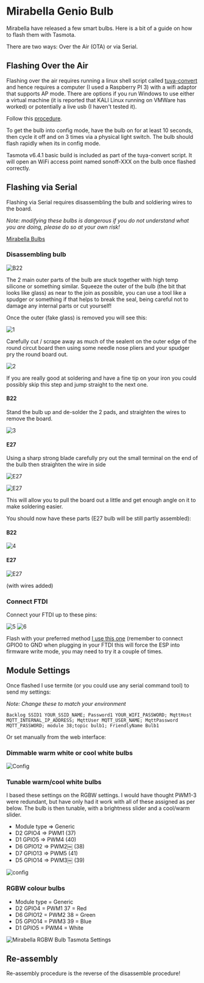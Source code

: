 # Mirabella Genio Bulb
Mirabella have released a few smart bulbs.
Here is a bit of a guide on how to flash them with Tasmota.

There are two ways: Over the Air (OTA) or via Serial.
  
## Flashing Over the Air
Flashing over the air requires running a linux shell script called [tuya-convert](https://github.com/ct-Open-Source/tuya-convert) and hence requires a computer (I used a Raspberry PI 3) with a wifi adaptor that supports AP mode.  There are options if you run Windows to use either a virtual machine (it is reported that KALI Linux running on VMWare has worked) or potentially a live usb (I haven't tested it). 

Follow this [procedure](https://github.com/ct-Open-Source/tuya-convert#procedure). 

To get the bulb into config mode, have the bulb on for at least 10 seconds, then cycle it off and on 3 times via a physical light switch. The bulb should flash rapidly when its in config mode.

Tasmota v6.4.1 basic build is included as part of the tuya-convert script. It will open an WiFi access point named sonoff-XXX on the bulb once flashed correctly.

 
## Flashing via Serial
Flashing via Serial requires disassembling the bulb and soldiering wires to the board.

_Note: modifying these bulbs is dangerous if you do not understand what you are doing, please do so at your own risk!_

[Mirabella Bulbs](https://mirabellagenio.net.au/bulbs)
### Disassembling bulb

![B22](https://i.ibb.co/HT7mc8B/B22-0-SM.jpg)


The 2 main outer parts of the bulb are stuck together with high temp silicone or something similar.
Squeeze the outer of the bulb (the bit that looks like glass) as near to the join as possible, you can use a tool like a spudger or something if that helps to break the seal, being careful not to damage any internal parts or cut yourself!

Once the outer (fake glass) is removed you will see this:

![1](https://i.ibb.co/SwdZLZ9/b22-1-SM.jpg)

Carefully cut / scrape away as much of the sealent on the outer edge of the round circut board then using some needle nose pliers and your spudger pry the round board out.

![2](https://i.ibb.co/hmz7QGF/B22-2-SM.jpg)

If you are really good at soldering and have a fine tip on your iron you could possibly skip this step and jump straight to the next one.
#### B22
Stand the bulb up and de-solder the 2 pads, and straighten the wires to remove the board.

![3](https://i.ibb.co/56ys1r7/B22-3-SM.jpg)
#### E27
Using a sharp strong blade carefully pry out the small terminal on the end of the bulb then straighten the wire in side

![E27](https://i.ibb.co/N9WTW5n/E27-1-SM.jpg)

![E27](https://i.ibb.co/gWDVDPM/E27-2-SM.jpg)

This will allow you to pull the board out a little and get enough angle on it to make soldering easier.

You should now have these parts (E27 bulb will be still partly assembled):

#### B22

![4](https://i.ibb.co/rQZWVnB/B22-4-SM.jpg)

#### E27

![E27](https://i.ibb.co/Q9pqCsw/E27-3-SM.jpg)

(with wires added)

### Connect FTDI

Connect your FTDI up to these pins:

![5](https://i.ibb.co/7pFp70n/B22-5-SM.jpg)
 ![6](https://i.ibb.co/1LKbN2Q/TYWE3-L-Modul.jpg)

Flash with your preferred method [I use this one](https://www.youtube.com/watch?v=UDnNI5wkNNY)
(remember to connect GPIO0 to GND when plugging in your FTDI this will force the ESP into firmware write mode, you may need to try it a couple of times.

## Module Settings
Once flashed I use termite (or you could use any serial command tool) to send my settings:

_Note: Change these to match your environment_

`Backlog SSID1 YOUR_SSID_NAME; Password1 YOUR_WIFI_PASSWORD; MqttHost MQTT_INTERNAL_IP_ADDRESS; MqttUser MQTT_USER_NAME; MqttPassword MQTT_PASSWORD; module 38;topic bulb1; FriendlyName Bulb1` 

Or set manually from the web interface:

### Dimmable warm white or cool white bulbs
![Config](https://i.ibb.co/RD4xfMr/Bulb-Config.png)

### Tunable warm/cool white bulbs
I based these settings on the RGBW settings. I would have thought PWM1-3 were redundant, but have only had it work with all of these assigned as per below. The bulb is then tunable, with a brightness slider and a cool/warm slider.

* Module type => Generic
* D2 GPIO4  => PWM1 (37)
* D1 GPIO5  => PWM4 (40)
* D6 GPIO12 => PWM2￼ (38)
* D7 GPIO13 => PWM5 (41)
* D5 GPIO14 => PWM3￼ (39)

![config](https://user-images.githubusercontent.com/29367905/52713078-80b97000-2fea-11e9-941b-2970304f1edf.PNG)


### RGBW colour bulbs

* Module type = Generic
* D2 GPIO4 = PWM1 37 = Red
* D6 GPIO12 = PWM2 38 = Green
* D5 GPIO14 = PWM3 39 = Blue
* D1 GPIO5 = PWM4 = White

![Mirabella RGBW Bulb Tasmota Settings](https://i.ibb.co/BBM0Xyw/mirabella-genio-rgbw-tasmota-settings.png)



## Re-assembly

Re-assembly procedure is the reverse of the disassemble procedure!
